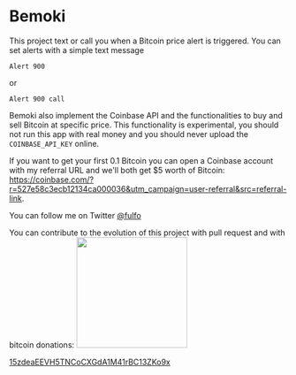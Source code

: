 Bemoki
======

This project text or call you when a Bitcoin price alert is triggered. You can set alerts with a simple text message
``` 
Alert 900 
```

or 
``` 
Alert 900 call
```

Bemoki also implement the Coinbase API and the functionalities to buy and sell Bitcoin at specific price. This functionality is experimental, you should not run this app with real money and you should never upload the ``` COINBASE_API_KEY ``` online.



If you want to get your first 0.1 Bitcoin you can open a Coinbase account with my referral URL and we'll both get $5 worth of Bitcoin:
https://coinbase.com/?r=527e58c3ecb12134ca000036&utm_campaign=user-referral&src=referral-link.


You can follow me on Twitter <a href="https://twitter.com/feulf">@fulfo</a>



You can contribute to the evolution of this project with pull request and with bitcoin donations:
<a href="bitcoin:15zdeaEEVH5TNCoCXGdA1M41rBC13ZKo9x"><img src="http://bemoki.com/bitcoin.png" width="200"></a>

<a href="bitcoin:15zdeaEEVH5TNCoCXGdA1M41rBC13ZKo9x">15zdeaEEVH5TNCoCXGdA1M41rBC13ZKo9x</a>


